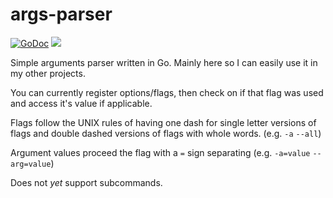 # args-parser

<p>
    <a href="https://pkg.go.dev/github.com/electrikmilk/args-parser?tab=doc"><img src="https://godoc.org/github.com/golang/gddo?status.svg" alt="GoDoc"></a>
    <a href="https://goreportcard.com/report/github.com/electrikmilk/args-parser"><img src="https://goreportcard.com/badge/github.com/electrikmilk/args-parser"/></a>
</p>

Simple arguments parser written in Go. Mainly here so I can easily use it in my other projects.

You can currently register options/flags, then check on if that flag was used and access it's value if applicable.

Flags follow the UNIX rules of having one dash for single letter versions of flags and double dashed versions of flags with whole words. (e.g. `-a` `--all`)

Argument values proceed the flag with a `=` sign separating (e.g. `-a=value` `--arg=value`)

Does not _yet_ support subcommands.
